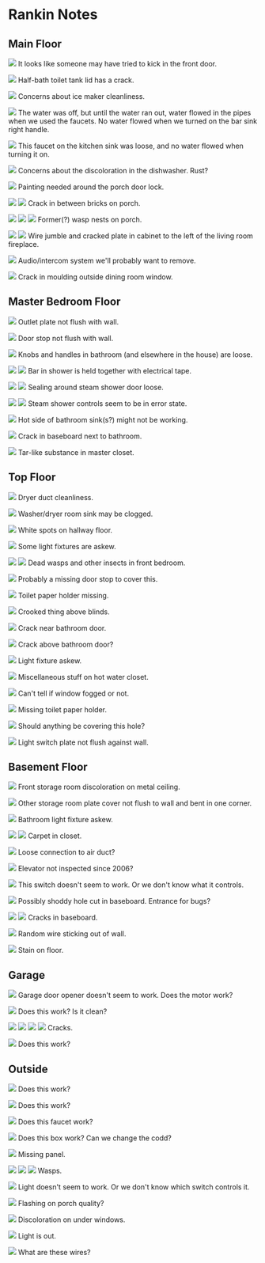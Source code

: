 # Rankin Notes

## Main Floor

![](./PXL_20241016_202443685.jpg)
It looks like someone may have tried to kick in the front door.

![](./PXL_20241016_202544922.jpg)
Half-bath toilet tank lid has a crack.

![](./PXL_20241016_202613931.jpg)
Concerns about ice maker cleanliness.

![](./PXL_20241016_202632028.jpg)
The water was off, but until the water ran out, water flowed in the pipes when we used the faucets. No water flowed when we turned on the bar sink right handle.

![](./PXL_20241016_202725963.jpg)
This faucet on the kitchen sink was loose, and no water flowed when turning it on. 

![](./PXL_20241016_202848269.jpg)
Concerns about the discoloration in the dishwasher. Rust?

![](./PXL_20241016_203010931.jpg)
Painting needed around the porch door lock.

![](./PXL_20241016_203056654.jpg)
![](./PXL_20241016_203104270.jpg)
Crack in between bricks on porch.

![](./PXL_20241016_203129039.jpg)
![](./PXL_20241016_203130923.jpg)
![](./PXL_20241016_203135424.jpg)
Former(?) wasp nests on porch.

![](./PXL_20241016_203318658.jpg)
![](./PXL_20241016_203324843.jpg)
Wire jumble and cracked plate in cabinet to the left of the living room fireplace.

![](./PXL_20241016_203517149.jpg)
Audio/intercom system we'll probably want to remove.

![](./PXL_20241016_203624011.jpg)
Crack in moulding outside dining room window.

## Master Bedroom Floor

![](./PXL_20241016_204019549.jpg)
Outlet plate not flush with wall.

![](./PXL_20241016_204044452.jpg)
Door stop not flush with wall.

![](./PXL_20241016_204109155.jpg)
Knobs and handles in bathroom (and elsewhere in the house) are loose.

![](./PXL_20241016_204210108.jpg)
![](./PXL_20241016_204217541.jpg)
Bar in shower is held together with electrical tape.

![](./PXL_20241016_225351335.jpg)
![](./PXL_20241016_225355078.jpg)
Sealing around steam shower door loose.

![](./PXL_20241016_225343949.jpg)
![](./PXL_20241016_225405704.jpg)
Steam shower controls seem to be in error state.

![](./PXL_20241016_204327631.jpg)
Hot side of bathroom sink(s?) might not be working.

![](./PXL_20241016_205155374.jpg)
Crack in baseboard next to bathroom.

![](./PXL_20241016_210151767.jpg)
Tar-like substance in master closet.

## Top Floor

![](./PXL_20241016_210431468.jpg)
Dryer duct cleanliness.

![](./PXL_20241016_210455203.jpg)
Washer/dryer room sink may be clogged.

![](./PXL_20241016_210523579.jpg)
White spots on hallway floor.

![](./PXL_20241016_210543608.jpg)
Some light fixtures are askew.

![](./PXL_20241016_210637400.jpg)
![](./PXL_20241016_210641970.jpg)
Dead wasps and other insects in front bedroom.

![](./PXL_20241016_210704082.jpg)
Probably a missing door stop to cover this.

![](./PXL_20241016_210737158.jpg)
Toilet paper holder missing.

![](./PXL_20241016_210800061.jpg)
Crooked thing above blinds.

![](./PXL_20241016_210838460.jpg)
Crack near bathroom door.

![](./PXL_20241016_210906664.jpg)
Crack above bathroom door?

![](./PXL_20241016_210922104.jpg)
Light fixture askew.

![](./PXL_20241016_211036760.jpg)
Miscellaneous stuff on hot water closet.

![](./PXL_20241016_211146385.jpg)
Can't tell if window fogged or not.

![](./PXL_20241016_211216751.jpg)
Missing toilet paper holder.

![](./PXL_20241016_211322212.jpg)
Should anything be covering this hole?

![](./PXL_20241016_211338560.jpg)
Light switch plate not flush against wall.

## Basement Floor

![](./PXL_20241016_211624341.jpg)
Front storage room discoloration on metal ceiling.

![](./PXL_20241016_211731000.jpg)
Other storage room plate cover not flush to wall and bent in one corner.

![](./PXL_20241016_211819037.jpg)
Bathroom light fixture askew.

![](./PXL_20241016_212033906.jpg)
![](./PXL_20241016_212037322.jpg)
Carpet in closet.

![](./PXL_20241016_212044421.jpg)
Loose connection to air duct?

![](./PXL_20241016_212344424.jpg)
Elevator not inspected since 2006?

![](./PXL_20241016_212442102.jpg)
This switch doesn't seem to work. Or we don't know what it controls.

![](./PXL_20241016_212531743.jpg)
Possibly shoddy hole cut in baseboard. Entrance for bugs?

![](./PXL_20241016_212609190.jpg)
![](./PXL_20241016_212620606.jpg)
Cracks in baseboard.

![](./PXL_20241016_212707479.jpg)
Random wire sticking out of wall.

![](./PXL_20241016_212936107.jpg)
Stain on floor.

## Garage

![](./PXL_20241016_213154161.jpg)
Garage door opener doesn't seem to work. Does the motor work?

![](./PXL_20241016_213248071.jpg)
Does this work? Is it clean?

![](./PXL_20241016_213325406.jpg)
![](./PXL_20241016_213329172.jpg)
![](./PXL_20241016_213332805.jpg)
![](./PXL_20241016_213238785.jpg)
Cracks.

![](./PXL_20241016_213406825.jpg)
Does this work?

## Outside

![](./PXL_20241016_213642004.jpg)
Does this work?

![](./PXL_20241016_213648138.jpg)
Does this work?

![](./PXL_20241016_213653621.jpg)
Does this faucet work?

![](./PXL_20241016_213710505.jpg)
Does this box work? Can we change the codd?

![](./PXL_20241016_213715820.jpg)
Missing panel.

![](./PXL_20241016_213725872.jpg)
![](./PXL_20241016_213730405.jpg)
![](./PXL_20241016_213737222.jpg)
Wasps.

![](./PXL_20241016_213740822.jpg)
Light doesn't seem to work. Or we don't know which switch controls it.

![](./PXL_20241016_213756005.jpg)
Flashing on porch quality?

![](./PXL_20241016_213821773.jpg)
Discoloration on under windows.

![](./PXL_20241016_230417307.jpg)
Light is out.

![](./PXL_20241016_230419707.jpg)
What are these wires?
